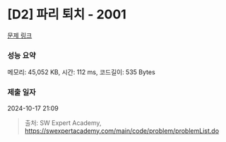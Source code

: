 # [D2] 파리 퇴치 - 2001 

[문제 링크](https://swexpertacademy.com/main/code/problem/problemDetail.do?contestProbId=AV5PzOCKAigDFAUq) 

### 성능 요약

메모리: 45,052 KB, 시간: 112 ms, 코드길이: 535 Bytes

### 제출 일자

2024-10-17 21:09



> 출처: SW Expert Academy, https://swexpertacademy.com/main/code/problem/problemList.do